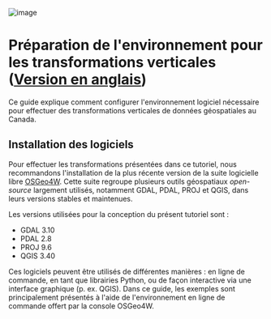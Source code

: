 ![image](https://github.com/user-attachments/assets/7fb631a8-8405-4592-9897-991f8123cd02)
# Préparation de l'environnement pour les transformations verticales ([Version en anglais](./environment_setup.md))

Ce guide explique comment configurer l'environnement logiciel nécessaire pour effectuer des transformations verticales de données géospatiales au Canada.

## Installation des logiciels

Pour effectuer les transformations présentées dans ce tutoriel, nous recommandons l'installation de la plus récente version de la suite logicielle libre [OSGeo4W](https://trac.osgeo.org/osgeo4w/). Cette suite regroupe plusieurs outils géospatiaux *open-source* largement utilisés, notamment GDAL, PDAL, PROJ et QGIS, dans leurs versions stables et maintenues. 

Les versions utilisées pour la conception du présent tutoriel sont :
* GDAL 3.10
* PDAL 2.8
* PROJ 9.6
* QGIS 3.40

Ces logiciels peuvent être utilisés de différentes manières : en ligne de commande, en tant que librairies Python, ou de façon interactive via une interface graphique (p. ex. QGIS). Dans ce guide, les exemples sont principalement présentés à l'aide de l'environnement en ligne de commande offert par la console OSGeo4W.

